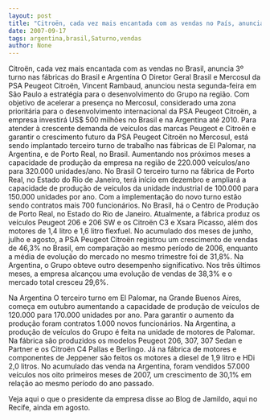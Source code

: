 ```yaml
---
layout: post
title: "Citroën, cada vez mais encantada com as vendas no País, anuncia 3º turno nas fábricas no Brasil e Argentina"
date: 2007-09-17
tags: argentina,brasil,Saturno,vendas
author: None
---
```

Citro&euml;n, cada vez mais encantada com as vendas no Brasil, anuncia 3&ordm; turno nas f&aacute;bricas do Brasil e Argentina
O Diretor Geral Brasil e Mercosul da PSA Peugeot Citro&euml;n, Vincent Rambaud, anunciou nesta segunda-feira em S&atilde;o Paulo a estrat&eacute;gia para o desenvolvimento do Grupo na regi&atilde;o. 
Com objetivo de acelerar a presen&ccedil;a no Mercosul, considerado uma zona priorit&aacute;ria para o desenvolvimento internacional da PSA Peugeot Citro&euml;n, a empresa investir&aacute; US$ 500 milh&otilde;es no Brasil e na Argentina at&eacute; 2010.
Para atender &agrave; crescente demanda de ve&iacute;culos das marcas Peugeot e Citro&euml;n e garantir o crescimento futuro da PSA Peugeot Citro&euml;n no Mercosul, est&aacute; sendo implantado terceiro turno de trabalho nas f&aacute;bricas de El Palomar, na Argentina, e de Porto Real, no Brasil. Aumentando nos pr&oacute;ximos meses a capacidade de produ&ccedil;&atilde;o da empresa na regi&atilde;o de 220.000 ve&iacute;culos/ano para 320.000 unidades/ano.
No Brasil
O terceiro turno na f&aacute;brica de Porto Real, no Estado do Rio de Janeiro, ter&aacute; in&iacute;cio em dezembro e ampliar&aacute; a capacidade de produ&ccedil;&atilde;o de ve&iacute;culos da unidade industrial de 100.000 para 150.000 unidades por ano. Com a implementa&ccedil;&atilde;o do novo turno est&atilde;o sendo contratos mais 700 funcion&aacute;rios.
No Brasil, h&aacute; o Centro de Produ&ccedil;&atilde;o de Porto Real, no Estado do Rio de Janeiro. Atualmente, a f&aacute;brica produz os ve&iacute;culos Peugeot 206 e 206 SW e os Citro&euml;n C3 e Xsara Picasso, al&eacute;m dos motores de 1,4 litro e 1,6 litro flexfuel. 
No acumulado dos meses de junho, julho e agosto, a PSA Peugeot Citro&euml;n registrou um crescimento de vendas de 46,3% no Brasil, em compara&ccedil;&atilde;o ao mesmo per&iacute;odo de 2006, enquanto a m&eacute;dia de evolu&ccedil;&atilde;o do mercado no mesmo trimestre foi de 31,8%. Na Argentina, o Grupo obteve outro desempenho significativo. Nos tr&ecirc;s &uacute;ltimos meses, a empresa alcan&ccedil;ou uma evolu&ccedil;&atilde;o de vendas de 38,3% e o mercado total cresceu 29,6%.

Na Argentina
O terceiro turno em El Palomar, na Grande Buenos Aires, come&ccedil;a em outubro aumentando a capacidade de produ&ccedil;&atilde;o de ve&iacute;culos de 120.000 para 170.000 unidades por ano. Para garantir o aumento da produ&ccedil;&atilde;o foram contratos 1.000 novos funcion&aacute;rios.
Na Argentina, a produ&ccedil;&atilde;o de ve&iacute;culos do Grupo &eacute; feita na unidade de motores de Palomar. Na f&aacute;brica s&atilde;o produzidos os modelos Peugeot 206, 307, 307 Sedan e Partner e os Citro&euml;n C4 Pallas e Berlingo. J&aacute; na f&aacute;brica de motores e componentes de Jeppener s&atilde;o feitos os motores a diesel de 1,9 litro e HDi 2,0 litros. 
No acumulado das venda na Argentina, foram vendidos 57.000 ve&iacute;culos nos oito primeiros meses de 2007, um crescimento de 30,1% em rela&ccedil;&atilde;o ao mesmo per&iacute;odo do ano passado.

Veja aqui&nbsp;o que o presidente da empresa disse ao Blog de Jamildo, aqui no Recife, ainda em agosto. 